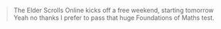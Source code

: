 > The Elder Scrolls Online kicks off a free weekend, starting tomorrow
Yeah no thanks I prefer to pass that huge Foundations of Maths test.
